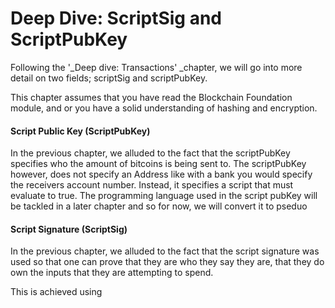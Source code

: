 # Deep Dive: ScriptSig and ScriptPubKey

Following the '\_Deep dive: Transactions' \_chapter, we will go into more detail on two fields; scriptSig and scriptPubKey.

This chapter assumes that you have read the Blockchain Foundation module, and or you have a solid understanding of hashing and encryption.

#### 

#### Script Public Key \(ScriptPubKey\)

In the previous chapter, we alluded to the fact that the scriptPubKey specifies who the amount of bitcoins is being sent to. The scriptPubKey however, does not specify an Address like with a bank you would specify the receivers account number. Instead, it specifies a script that must evaluate to true. The programming language used in the script pubKey will be tackled in a later chapter and so for now, we will convert it to pseduo 

#### Script Signature \(ScriptSig\)

In the previous chapter, we alluded to the fact that the script signature was used so that one can prove that they are who they say they are, that they do own the inputs that they are attempting to spend.

This is achieved using

